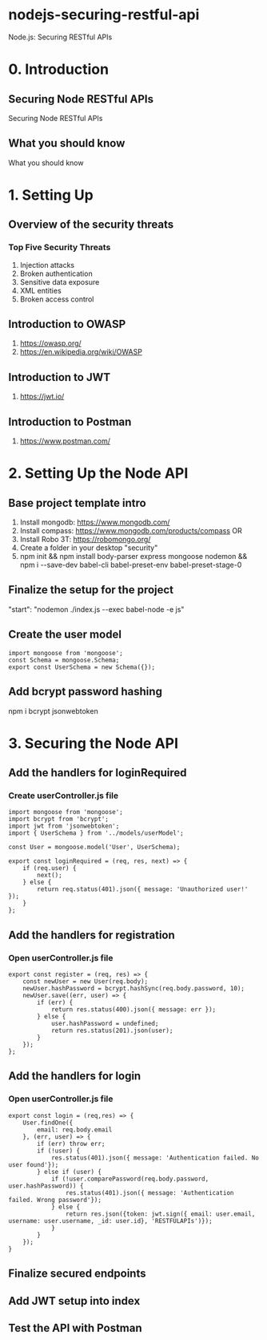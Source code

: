 # nodejs-securing-restful-api
Node.js: Securing RESTful APIs

# 0. Introduction
## Securing Node RESTful APIs
Securing Node RESTful APIs
## What you should know
What you should know

# 1. Setting Up
## Overview of the security threats
### Top Five Security Threats
1. Injection attacks
2. Broken authentication
3. Sensitive data exposure
4. XML entities
5. Broken access control

## Introduction to OWASP
1. https://owasp.org/
2. https://en.wikipedia.org/wiki/OWASP

## Introduction to JWT
1. https://jwt.io/

## Introduction to Postman
1. https://www.postman.com/

# 2. Setting Up the Node API

## Base project template intro
1. Install mongodb: https://www.mongodb.com/
2. Install compass: https://www.mongodb.com/products/compass OR
3. Install Robo 3T: https://robomongo.org/
4. Create a folder in your desktop "security"
5. npm init && npm install body-parser express mongoose nodemon && npm i --save-dev babel-cli babel-preset-env babel-preset-stage-0

## Finalize the setup for the project
"start": "nodemon ./index.js --exec babel-node -e js"

## Create the user model
```
import mongoose from 'mongoose';
const Schema = mongoose.Schema;
export const UserSchema = new Schema({});
```

## Add bcrypt password hashing
npm i bcrypt jsonwebtoken

# 3. Securing the Node API

## Add the handlers for loginRequired
### Create userController.js file
```
import mongoose from 'mongoose';
import bcrypt from 'bcrypt';
import jwt from 'jsonwebtoken';
import { UserSchema } from '../models/userModel';

const User = mongoose.model('User', UserSchema);

export const loginRequired = (req, res, next) => {
    if (req.user) {
        next();
    } else {
        return req.status(401).json({ message: 'Unauthorized user!' });
    }
};
```
## Add the handlers for registration
### Open userController.js file
```
export const register = (req, res) => {
    const newUser = new User(req.body);
    newUser.hashPassword = bcrypt.hashSync(req.body.password, 10);
    newUser.save((err, user) => {
        if (err) {
            return res.status(400).json({ message: err });
        } else {
            user.hashPassword = undefined;
            return res.status(201).json(user);
        }
    });
};
```
## Add the handlers for login
### Open userController.js file
```
export const login = (req,res) => {
    User.findOne({
        email: req.body.email
    }, (err, user) => {
        if (err) throw err;
        if (!user) {
            res.status(401).json({ message: 'Authentication failed. No user found'});
        } else if (user) {
            if (!user.comparePassword(req.body.password, user.hashPassword)) {
                res.status(401).json({ message: 'Authentication failed. Wrong password'});
            } else {
                return res.json({token: jwt.sign({ email: user.email, username: user.username, _id: user.id}, 'RESTFULAPIs')});
            }
        }
    });
}
```
## Finalize secured endpoints
## Add JWT setup into index
## Test the API with Postman